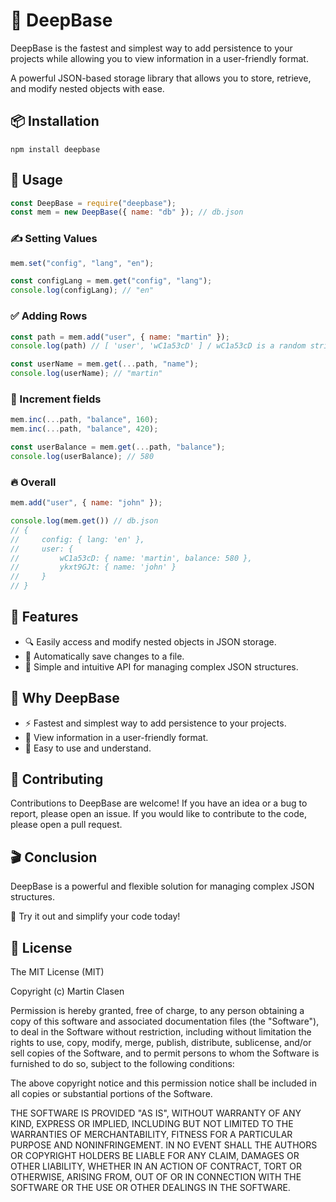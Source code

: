 # 🌳 DeepBase

DeepBase is the fastest and simplest way to add persistence to your projects while allowing you to view information in a user-friendly format.

A powerful JSON-based storage library that allows you to store, retrieve, and modify nested objects with ease.

## 📦 Installation
```shell
npm install deepbase
```

## 🔧 Usage
```js
const DeepBase = require("deepbase");
const mem = new DeepBase({ name: "db" }); // db.json
```

### ✍️ Setting Values
```js
mem.set("config", "lang", "en");

const configLang = mem.get("config", "lang");
console.log(configLang); // "en"
```

### ✅ Adding Rows
```js
const path = mem.add("user", { name: "martin" });
console.log(path) // [ 'user', 'wC1a53cD' ] / wC1a53cD is a random string

const userName = mem.get(...path, "name");
console.log(userName); // "martin"
```

### 🔢 Increment fields
```js
mem.inc(...path, "balance", 160);
mem.inc(...path, "balance", 420);

const userBalance = mem.get(...path, "balance");
console.log(userBalance); // 580
```

### 🔥 Overall
```js
mem.add("user", { name: "john" });

console.log(mem.get()) // db.json
// {
//     config: { lang: 'en' },
//     user: {
//         wC1a53cD: { name: 'martin', balance: 580 },
//         ykxt9GJt: { name: 'john' }
//     }
// }
```

## 🤯 Features
- 🔍 Easily access and modify nested objects in JSON storage.
- 📁 Automatically save changes to a file.
- 🌱 Simple and intuitive API for managing complex JSON structures.

## 🤔 Why DeepBase 
- ⚡ Fastest and simplest way to add persistence to your projects.
- 📖 View information in a user-friendly format.
- 🧠 Easy to use and understand.

## 🤝 Contributing
Contributions to DeepBase are welcome! If you have an idea or a bug to report, please open an issue. If you would like to contribute to the code, please open a pull request.

## 🎬 Conclusion
DeepBase is a powerful and flexible solution for managing complex JSON structures.

🚀 Try it out and simplify your code today!

## 📄 License
The MIT License (MIT)

Copyright (c) Martin Clasen

Permission is hereby granted, free of charge, to any person obtaining a copy of this software and associated documentation files (the "Software"), to deal in the Software without restriction, including without limitation the rights to use, copy, modify, merge, publish, distribute, sublicense, and/or sell copies of the Software, and to permit persons to whom the Software is furnished to do so, subject to the following conditions:

The above copyright notice and this permission notice shall be included in all copies or substantial portions of the Software.

THE SOFTWARE IS PROVIDED "AS IS", WITHOUT WARRANTY OF ANY KIND, EXPRESS OR IMPLIED, INCLUDING BUT NOT LIMITED TO THE WARRANTIES OF MERCHANTABILITY, FITNESS FOR A PARTICULAR PURPOSE AND NONINFRINGEMENT. IN NO EVENT SHALL THE AUTHORS OR COPYRIGHT HOLDERS BE LIABLE FOR ANY CLAIM, DAMAGES OR OTHER LIABILITY, WHETHER IN AN ACTION OF CONTRACT, TORT OR OTHERWISE, ARISING FROM, OUT OF OR IN CONNECTION WITH THE SOFTWARE OR THE USE OR OTHER DEALINGS IN THE SOFTWARE.